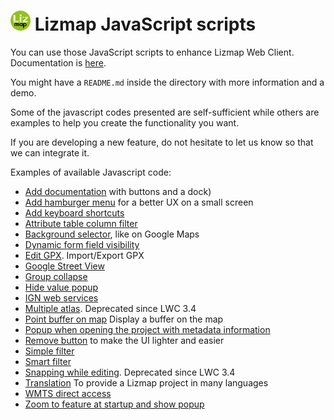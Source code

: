 ![3Liz](icon.png) Lizmap JavaScript scripts
================================================================

You can use those JavaScript scripts to enhance Lizmap Web Client.
Documentation is [here](https://docs.lizmap.com/next/en/publish/customization/javascript.html).

You might have a `README.md` inside the directory with more information and a demo.

Some of the javascript codes presented are self-sufficient while others are examples to help you create the functionality you want.

If you are developing a new feature, do not hesitate to let us know so that we can integrate it.

Examples of available Javascript code:
* [Add documentation](./library/ui/add_documentation) with buttons and a dock)
* [Add hamburger menu](./library/ui/add_hamburger_menu) for a better UX on a small screen
* [Add keyboard shortcuts](./library/misc/add_shortcuts)
* [Attribute table column filter](./library/Tools/attribute_table_column_filter)
* [Background selector](./library/ui/background_selector), like on Google Maps
* [Dynamic form field visibility](./library/Tools/dynamic_form_field_visibility)
* [Edit GPX](./library/Data/edit_gpx). Import/Export GPX
* [Google Street View](./library/misc/google_street_view)
* [Group collapse](./library/ui/group_collapse)
* [Hide value popup](./library/hide_value_popup)
* [IGN web services](./library/ui/ign_web_services)
* [Multiple atlas](./library/Tools/multipleatlas). Deprecated since LWC 3.4
* [Point buffer on map](./library/Tools/point_buffer_on_map) Display a buffer on the map
* [Popup when opening the project with metadata information](./library/ui/popup_metadata_info)
* [Remove button](./library/ui/remove_button) to make the UI lighter and easier
* [Simple filter](./library/Tools/simplefilter)
* [Smart filter](./library/Tools/smartfilter)
* [Snapping while editing](./library/Tools/snapping_while_editing). Deprecated since LWC 3.4
* [Translation](./library/misc/translation) To provide a Lizmap project in many languages
* [WMTS direct access](./library/Data/wmts_direct_access)
* [Zoom to feature at startup and show popup](./library/Tools/zoom_to_feature_at_startup)
